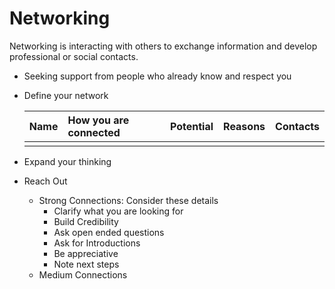 # Networking
Networking is interacting with others to exchange information and develop professional or social contacts.

- Seeking support from people who already know and respect you
- Define your network

    | Name | How you are connected | Potential | Reasons | Contacts |
    | :--- | :--- | :--- | :--- | :--- |
    | | | | | |
    
- Expand your thinking

- Reach Out
    - Strong Connections: Consider these details
        - Clarify what you are looking for
        - Build Credibility
        - Ask open ended questions
        - Ask for Introductions
        - Be appreciative
        - Note next steps
    - Medium Connections
    
    
 